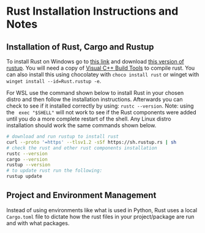 # Rust Installation Instructions and Notes

## Installation of Rust, Cargo and Rustup

To install Rust on Windows go to [this link](https://www.rust-lang.org/tools/install) and download [this version of rustup](https://static.rust-lang.org/rustup/dist/x86_64-pc-windows-msvc/rustup-init.exe). You will need a copy of [Visual C++ Build Tools](https://visualstudio.microsoft.com/visual-cpp-build-tools/) to compile rust. You can also install this using chocolatey with `choco install rust` or winget with `winget install --id=Rust.rustup -e`.

For WSL use the command shown below to install Rust in your chosen distro and then follow the installation instructions. Afterwards you can check to see if it installed correctly by using: `rustc --version`. Note: using the ` exec "$SHELL"` will not work to see if the Rust components were added until you do a more complete restart of the shell. Any Linux distro installation should work the same commands shown below.

```sh
# download and run rustup to install rust
curl --proto '=https' --tlsv1.2 -sSf https://sh.rustup.rs | sh
# check the rust and other rust components installation
rustc --version
cargo --version
rustup --version
# to update rust run the following:
rustup update
```

## Project and Environment Management

Instead of using environments like what is used in Python, Rust uses a local `Cargo.toml` file to dictate how the rust files in your project/package are run and with what packages.
